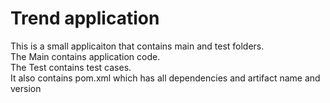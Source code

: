 # Trend application

This is a small applicaiton that contains main and test folders.  
The Main contains application code.  
The Test contains test cases.  
It also contains pom.xml which has all dependencies and artifact name and version

